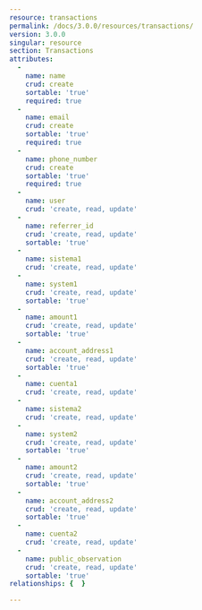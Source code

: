 ```yaml
---
resource: transactions
permalink: /docs/3.0.0/resources/transactions/
version: 3.0.0
singular: resource
section: Transactions
attributes:
  -
    name: name
    crud: create
    sortable: 'true'
    required: true
  -
    name: email
    crud: create
    sortable: 'true'
    required: true
  -
    name: phone_number
    crud: create
    sortable: 'true'
    required: true
  -
    name: user
    crud: 'create, read, update'
  -
    name: referrer_id
    crud: 'create, read, update'
    sortable: 'true'
  -
    name: sistema1
    crud: 'create, read, update'
  -
    name: system1
    crud: 'create, read, update'
    sortable: 'true'
  -
    name: amount1
    crud: 'create, read, update'
    sortable: 'true'
  -
    name: account_address1
    crud: 'create, read, update'
    sortable: 'true'
  -
    name: cuenta1
    crud: 'create, read, update'
  -
    name: sistema2
    crud: 'create, read, update'
  -
    name: system2
    crud: 'create, read, update'
    sortable: 'true'
  -
    name: amount2
    crud: 'create, read, update'
    sortable: 'true'
  -
    name: account_address2
    crud: 'create, read, update'
    sortable: 'true'
  -
    name: cuenta2
    crud: 'create, read, update'
  -
    name: public_observation
    crud: 'create, read, update'
    sortable: 'true'
relationships: {  }

---
```

